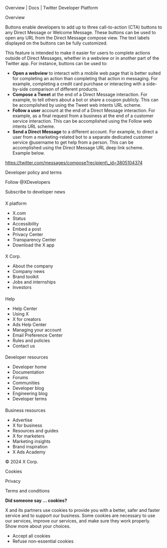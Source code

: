 



Overview | Docs | Twitter Developer Platform 





































































































Overview



Buttons enable developers to add up to three call-to-action (CTA) buttons to any Direct Message or Welcome Message. These buttons can be used to open any URL from the Direct Message compose view. The text labels displayed on the buttons can be fully customized.


This feature is intended to make it easier for users to complete actions outside of Direct Messages, whether in a webview or in another part of the Twitter app. For instance, buttons can be used to:


* **Open a webview** to interact with a mobile web page that is better suited for completing an action than completing that action in messaging. For example, completing a credit card purchase or interacting with a side-by-side comparison of different products.
* **Compose a Tweet** at the end of a Direct Message interaction. For example, to tell others about a bot or share a coupon publicly. This can be accomplished by using the Tweet web intents URL scheme.
* **Follow a user** account at the end of a Direct Message interaction. For example, as a final request from a business at the end of a customer service interaction. This can be accomplished using the Follow web intents URL scheme.
* **Send a Direct Message** to a different account. For example, to direct a user from a marketing-related bot to a separate dedicated customer service @username to get help from a person. This can be accomplished using the Direct Message URL deep link scheme. Example below.


https://twitter.com/messages/compose?recipient\_id=3805104374



















Developer policy and terms


Follow @XDevelopers


Subscribe to developer news












#### 
 X platform


* X.com
* Status
* Accessibility
* Embed a post
* Privacy Center
* Transparency Center
* Download the X app




#### 
 X Corp.


* About the company
* Company news
* Brand toolkit
* Jobs and internships
* Investors




#### 
 Help


* Help Center
* Using X
* X for creators
* Ads Help Center
* Managing your account
* Email Preference Center
* Rules and policies
* Contact us




#### 
 Developer resources


* Developer home
* Documentation
* Forums
* Communities
* Developer blog
* Engineering blog
* Developer terms




#### 
 Business resources


* Advertise
* X for business
* Resources and guides
* X for marketers
* Marketing insights
* Brand inspiration
* X Ads Academy









 © 2024 X Corp.
 


Cookies


Privacy


Terms and conditions






















**Did someone say … cookies?**  
  


 X and its partners use cookies to provide you with a better, safer and
 faster service and to support our business. Some cookies are necessary to use
 our services, improve our services, and make sure they work properly.
 Show more about your choices.


 




* Accept all cookies
* Refuse non-essential cookies















